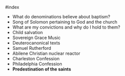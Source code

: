 #index
- What do denominations believe about baptism?
- Song of Solomon pertaining to God and the church
- What are my convictions and why do I hold to them?
- Child salvation
- Sovereign Grace Music
- Deuterocanonical texts
- Samuel Rutherford
- Abilene Christian nuclear reactor
- Charleston Confession
- Philadelphia Confession 
- **Predestination of the saints**
